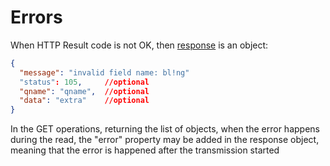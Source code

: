 # Errors

When HTTP Result code is not OK, then [response](https://docs.parseplatform.org/rest/guide/#response-format) is an object:
```json
{
  "message": "invalid field name: bl!ng"
  "status": 105,     //optional
  "qname": "qname",  //optional
  "data": "extra"    //optional
}
```
In the GET operations, returning the list of objects, when the error happens during the read, the "error" property may be added in the response object, meaning that the error is happened after the transmission started
